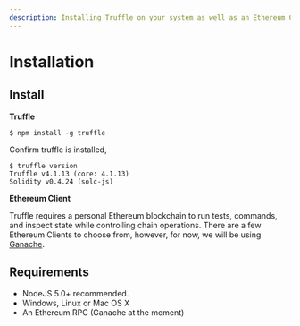 ```yaml
---
description: Installing Truffle on your system as well as an Ethereum Client to test on.
---
```


# Installation

## Install

**Truffle**

```text
$ npm install -g truffle
```

Confirm truffle is installed, 

```text
$ truffle version
Truffle v4.1.13 (core: 4.1.13)
Solidity v0.4.24 (solc-js)
```

**Ethereum Client**

Truffle requires a personal Ethereum blockchain to run tests, commands, and inspect state while controlling chain operations. There are a few Ethereum Clients to choose from, however, for now, we will be using [Ganache](https://truffleframework.com/ganache).

## Requirements 

* NodeJS 5.0+ recommended.
* Windows, Linux or Mac OS X
* An Ethereum RPC \(Ganache at the moment\)


